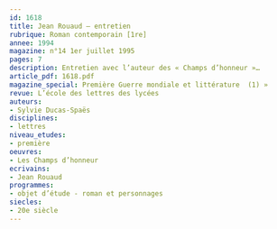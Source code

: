 ```yaml
---
id: 1618
title: Jean Rouaud – entretien
rubrique: Roman contemporain [1re]
annee: 1994
magazine: n°14 1er juillet 1995
pages: 7
description: Entretien avec l’auteur des « Champs d’honneur »…
article_pdf: 1618.pdf
magazine_special: Première Guerre mondiale et littérature  (1) »
revue: L’école des lettres des lycées
auteurs:
- Sylvie Ducas-Spaës
disciplines:
- lettres
niveau_etudes:
- première
oeuvres:
- Les Champs d’honneur
ecrivains:
- Jean Rouaud
programmes:
- objet d’étude - roman et personnages
siecles:
- 20e siècle
---
```

